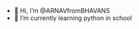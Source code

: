 - 👋 Hi, I’m @ARNAVfromBHAVANS
- 🌱 I’m currently learning python in school

<!---
ARNAVfromBHAVANS/ARNAVfromBHAVANS is a ✨ special ✨ repository because its `README.md` (this file) appears on your GitHub profile.
You can click the Preview link to take a look at your changes.
--->
